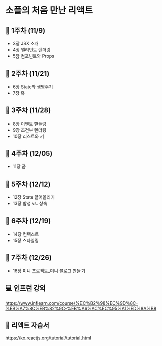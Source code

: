 # 소플의 처음 만난 리액트

## 📢 1주차 (11/9)
- 3장 JSX 소개
- 4장 엘리먼트 렌더링
- 5장 컴포넌트와 Props

## 📢 2주차 (11/21)

- 6장 State와 생명주기
- 7장 훅

## 📢 3주차 (11/28)

- 8장 이벤트 핸들링
- 9장 조건부 렌더링
- 10장 리스트와 키

## 📢 4주차 (12/05)

- 11장 폼

## 📢 5주차 (12/12)

- 12장 State 끌어올리기
- 13장 합성 vs. 상속

## 📢 6주차 (12/19)

- 14장 컨텍스트
- 15장 스타일링

## 📢 7주차 (12/26)

- 16장 미니 프로젝트\_미니 블로그 만들기


## 💻 인프런 강의

https://www.inflearn.com/course/%EC%B2%98%EC%9D%8C-%EB%A7%8C%EB%82%9C-%EB%A6%AC%EC%95%A1%ED%8A%B8

## 📖 리액트 자습서

https://ko.reactjs.org/tutorial/tutorial.html
